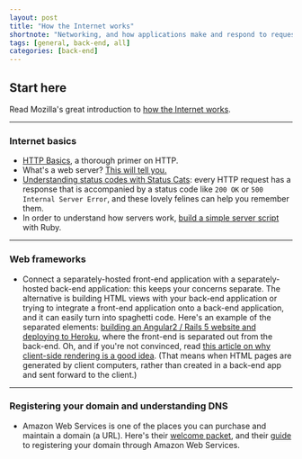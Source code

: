 ```yaml
---
layout: post
title: "How the Internet works"
shortnote: "Networking, and how applications make and respond to requests."
tags: [general, back-end, all]
categories: [back-end]
---
```


## Start here

Read Mozilla's great introduction to [how the Internet works](https://developer.mozilla.org/en-US/docs/Learn/Common_questions/How_does_the_Internet_work).

<hr>

### Internet basics

* [HTTP Basics](http://www3.ntu.edu.sg/home/ehchua/programming/webprogramming/http_basics.html), a thorough primer on HTTP.
* What's a web server? [This will tell you.](https://developer.mozilla.org/en-US/docs/Learn/Common_questions/What_is_a_web_server)
* [Understanding status codes with Status Cats](https://http.cat/): every HTTP request has a response that is accompanied by a status code like `200 OK` or `500 Internal Server Error`, and these lovely felines can help you remember them.
* In order to understand how servers work, [build a simple server script](http://www.blackbytes.info/2016/08/build-your-own-web-server/) with Ruby.

<hr>

### Web frameworks

* Connect a separately-hosted front-end application with a separately-hosted back-end application: this keeps your concerns separate. The alternative is building HTML views with your back-end application or trying to integrate a front-end application onto a back-end application, and it can easily turn into spaghetti code. Here's an example of the separated elements: [building an Angular2 / Rails 5 website and deploying to Heroku](http://angularonrails.wpengine.com/deploy-angular-2rails-5-app-heroku/), where the front-end is separated out from the back-end. Oh, and if you're not convinced, read [this article on why client-side rendering is a good idea](https://medium.freecodecamp.com/rapid-development-via-mock-apis-e559087be066#.ntlx09c0v). (That means when HTML pages are generated by client computers, rather than created in a back-end app and sent forward to the client.)

<hr>

### Registering your domain and understanding DNS

* Amazon Web Services is one of the places you can purchase and maintain a domain (a URL). Here's their [welcome packet](http://docs.aws.amazon.com/Route53/latest/DeveloperGuide/Welcome.html), and their [guide](http://docs.aws.amazon.com/Route53/latest/DeveloperGuide/registrar.html) to registering your domain through Amazon Web Services.
